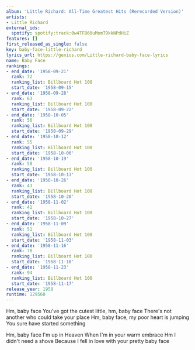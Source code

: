 ```yaml
---
album: 'Little Richard: All-Time Greatest Hits (Rerecorded Version)'
artists:
- Little Richard
external_ids:
  spotify: spotify:track:0w4TFB60uMomT9kkNPdHiZ
features: []
first_released_as_single: false
key: baby-face-little-richard
lyrics_url: https://genius.com/Little-richard-baby-face-lyrics
name: Baby Face
rankings:
- end_date: '1958-09-21'
  rank: 72
  ranking_list: Billboard Hot 100
  start_date: '1958-09-15'
- end_date: '1958-09-28'
  rank: 63
  ranking_list: Billboard Hot 100
  start_date: '1958-09-22'
- end_date: '1958-10-05'
  rank: 56
  ranking_list: Billboard Hot 100
  start_date: '1958-09-29'
- end_date: '1958-10-12'
  rank: 55
  ranking_list: Billboard Hot 100
  start_date: '1958-10-06'
- end_date: '1958-10-19'
  rank: 50
  ranking_list: Billboard Hot 100
  start_date: '1958-10-13'
- end_date: '1958-10-26'
  rank: 43
  ranking_list: Billboard Hot 100
  start_date: '1958-10-20'
- end_date: '1958-11-02'
  rank: 41
  ranking_list: Billboard Hot 100
  start_date: '1958-10-27'
- end_date: '1958-11-09'
  rank: 51
  ranking_list: Billboard Hot 100
  start_date: '1958-11-03'
- end_date: '1958-11-16'
  rank: 78
  ranking_list: Billboard Hot 100
  start_date: '1958-11-10'
- end_date: '1958-11-23'
  rank: 94
  ranking_list: Billboard Hot 100
  start_date: '1958-11-17'
release_year: 1958
runtime: 129560
---
```

Hm, baby face
You've got the cutest little, hm, baby face
There's not another who could take your place
Hm, baby face, my poor heart is jumping
You sure have started something


Hm, baby face
I'm up in Heaven
When I'm in your warm embrace
Hm I didn't need a shove
Because I fell in love with your pretty baby face

